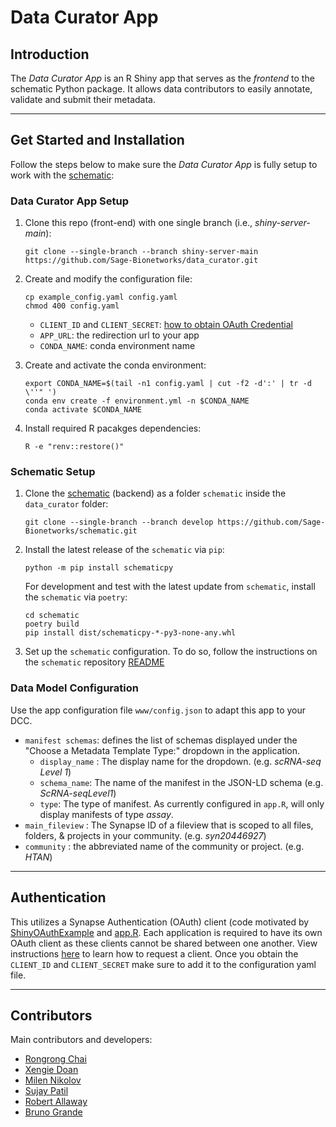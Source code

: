 # Data Curator App

## Introduction

The _Data Curator App_ is an R Shiny app that serves as the _frontend_ to the schematic Python package. It allows data contributors to easily annotate, validate and submit their metadata.

---

## Get Started and Installation

Follow the steps below to make sure the _Data Curator App_ is fully setup to work with the [schematic]:

### Data Curator App Setup

1.  Clone this repo (front-end) with one single branch (i.e., _shiny-server-main_):

        git clone --single-branch --branch shiny-server-main https://github.com/Sage-Bionetworks/data_curator.git

2.  Create and modify the configuration file:

        cp example_config.yaml config.yaml
        chmod 400 config.yaml

    - `CLIENT_ID` and `CLIENT_SECRET`: [how to obtain OAuth Credential](https://github.com/Sage-Bionetworks/data_curator#Authentication)
    - `APP_URL`: the redirection url to your app
    - `CONDA_NAME`: conda environment name

3.  Create and activate the conda environment:

        export CONDA_NAME=$(tail -n1 config.yaml | cut -f2 -d':' | tr -d \''" ')
        conda env create -f environment.yml -n $CONDA_NAME
        conda activate $CONDA_NAME

4.  Install required R pacakges dependencies:

        R -e "renv::restore()"

### Schematic Setup

1.  Clone the [schematic] (backend) as a folder `schematic` inside the `data_curator` folder:

        git clone --single-branch --branch develop https://github.com/Sage-Bionetworks/schematic.git

2.  Install the latest release of the `schematic` via `pip`:

        python -m pip install schematicpy

    For development and test with the latest update from `schematic`, install the `schematic` via `poetry`:

        cd schematic
        poetry build
        pip install dist/schematicpy-*-py3-none-any.whl

3.  Set up the `schematic` configuration. To do so, follow the instructions on the `schematic` repository [README](https://github.com/Sage-Bionetworks/schematic/tree/develop#12-installation-requirements-and-pre-requisites)

### Data Model Configuration

Use the app configuration file `www/config.json` to adapt this app to your DCC.

- `manifest schemas`: defines the list of schemas displayed under the "Choose a Metadata Template Type:" dropdown in the application.
  - `display_name` : The display name for the dropdown. (e.g. _scRNA-seq Level 1_)
  - `schema_name`: The name of the manifest in the JSON-LD schema (e.g. _ScRNA-seqLevel1_)
  - `type`: The type of manifest. As currently configured in `app.R`, will only display manifests of type _assay_.
- `main_fileview` : The Synapse ID of a fileview that is scoped to all files, folders, & projects in your community. (e.g. _syn20446927_)
- `community` : the abbreviated name of the community or project. (e.g. _HTAN_)

---

## Authentication

This utilizes a Synapse Authentication (OAuth) client (code motivated by [ShinyOAuthExample](https://github.com/brucehoff/ShinyOAuthExample) and [app.R](https://gist.github.com/jcheng5/44bd750764713b5a1df7d9daf5538aea). Each application is required to have its own OAuth client as these clients cannot be shared between one another. View instructions [here](https://docs.synapse.org/articles/using_synapse_as_an_oauth_server.html) to learn how to request a client. Once you obtain the `CLIENT_ID` and `CLIENT_SECRET` make sure to add it to the configuration yaml file.

---

## Contributors

Main contributors and developers:

- [Rongrong Chai](https://github.com/rrchai)
- [Xengie Doan](https://github.com/xdoan)
- [Milen Nikolov](https://github.com/milen-sage)
- [Sujay Patil](https://github.com/sujaypatil96)
- [Robert Allaway](https://github.com/allaway)
- [Bruno Grande](https://github.com/BrunoGrandePhD)

<!-- Links -->

[schematic]: https://github.com/Sage-Bionetworks/schematic/tree/develop
